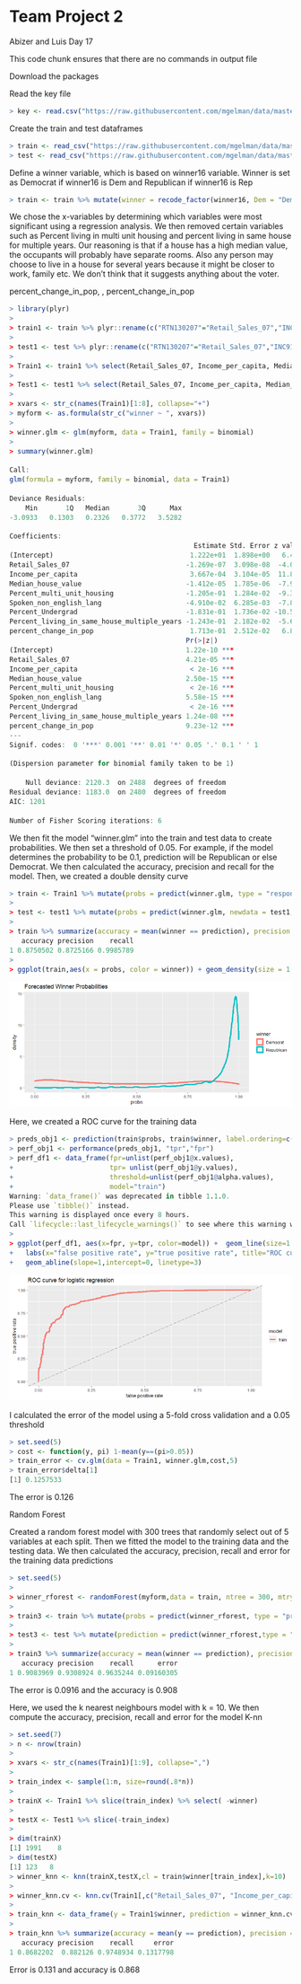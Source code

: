 Team Project 2
================
Abizer and Luis
Day 17

This code chunk ensures that there are no commands in output file

Download the packages

Read the key file

``` r
> key <- read.csv("https://raw.githubusercontent.com/mgelman/data/master/county_facts_dictionary.csv")
```

Create the train and test dataframes

``` r
> train <- read_csv("https://raw.githubusercontent.com/mgelman/data/master/train.csv")
> test <- read_csv("https://raw.githubusercontent.com/mgelman/data/master/test_No_Y.csv")
```

Define a winner variable, which is based on winner16 variable. Winner is
set as Democrat if winner16 is Dem and Republican if winner16 is Rep

``` r
> train <- train %>% mutate(winner = recode_factor(winner16, Dem = "Democrat", Rep = "Republican"))
```

We chose the x-variables by determining which variables were most
significant using a regression analysis. We then removed certain
variables such as Percent living in multi unit housing and percent
living in same house for multiple years. Our reasoning is that if a
house has a high median value, the occupants will probably have separate
rooms. Also any person may choose to live in a house for several years
because it might be closer to work, family etc. We don’t think that it
suggests anything about the voter.

percent_change_in_pop, , percent_change_in_pop

``` r
> library(plyr)
> 
> train1 <- train %>% plyr::rename(c("RTN130207"="Retail_Sales_07","INC910213"="Income_per_capita","HSG096213"="Percent_multi_unit_housing","POP715213"="Percent_living_in_same_house_multiple_years","HSG495213"="Median_house_value","POP815213"="Spoken_non_english_lang","EDU635213"="Percent_Highschool_grad","EDU685213"="Percent_Undergrad","AGE295214"="percent_under_18","AGE775214"="percent_over_65","PST120214"="percent_change_in_pop"))
> 
> test1 <- test %>% plyr::rename(c("RTN130207"="Retail_Sales_07","INC910213"="Income_per_capita","HSG096213"="Percent_multi_unit_housing","HSG495213"="Median_house_value","POP815213"="Spoken_non_english_lang","EDU635213"="Percent_Highschool_grad","POP715213"="Percent_living_in_same_house_multiple_years","EDU685213"="Percent_Undergrad","AGE295214"="percent_under_18","AGE775214"="percent_over_65","PST120214"="percent_change_in_pop")) 
> 
> Train1 <- train1 %>% select(Retail_Sales_07, Income_per_capita, Median_house_value,Percent_multi_unit_housing, Spoken_non_english_lang, Percent_Undergrad,  Percent_living_in_same_house_multiple_years, percent_change_in_pop, winner)
> 
> Test1 <- test1 %>% select(Retail_Sales_07, Income_per_capita, Median_house_value, Spoken_non_english_lang, Percent_multi_unit_housing,Percent_living_in_same_house_multiple_years, Percent_Undergrad, percent_change_in_pop)
> 
> xvars <- str_c(names(Train1)[1:8], collapse="+")
> myform <- as.formula(str_c("winner ~ ", xvars))
> 
> winner.glm <- glm(myform, data = Train1, family = binomial)
> 
> summary(winner.glm)

Call:
glm(formula = myform, family = binomial, data = Train1)

Deviance Residuals: 
    Min       1Q   Median       3Q      Max  
-3.0933   0.1303   0.2326   0.3772   3.5282  

Coefficients:
                                              Estimate Std. Error z value
(Intercept)                                  1.222e+01  1.898e+00   6.437
Retail_Sales_07                             -1.269e-07  3.098e-08  -4.096
Income_per_capita                            3.667e-04  3.104e-05  11.816
Median_house_value                          -1.412e-05  1.785e-06  -7.914
Percent_multi_unit_housing                  -1.205e-01  1.284e-02  -9.380
Spoken_non_english_lang                     -4.910e-02  6.285e-03  -7.813
Percent_Undergrad                           -1.831e-01  1.736e-02 -10.543
Percent_living_in_same_house_multiple_years -1.243e-01  2.182e-02  -5.694
percent_change_in_pop                        1.713e-01  2.512e-02   6.818
                                            Pr(>|z|)    
(Intercept)                                 1.22e-10 ***
Retail_Sales_07                             4.21e-05 ***
Income_per_capita                            < 2e-16 ***
Median_house_value                          2.50e-15 ***
Percent_multi_unit_housing                   < 2e-16 ***
Spoken_non_english_lang                     5.58e-15 ***
Percent_Undergrad                            < 2e-16 ***
Percent_living_in_same_house_multiple_years 1.24e-08 ***
percent_change_in_pop                       9.23e-12 ***
---
Signif. codes:  0 '***' 0.001 '**' 0.01 '*' 0.05 '.' 0.1 ' ' 1

(Dispersion parameter for binomial family taken to be 1)

    Null deviance: 2120.3  on 2488  degrees of freedom
Residual deviance: 1183.0  on 2480  degrees of freedom
AIC: 1201

Number of Fisher Scoring iterations: 6
```

We then fit the model “winner.glm” into the train and test data to
create probabilities. We then set a threshold of 0.05. For example, if
the model determines the probability to be 0.1, prediction will be
Republican or else Democrat. We then calculated the accuracy, precision
and recall for the model. Then, we created a double density curve

``` r
> train <- Train1 %>% mutate(probs = predict(winner.glm, type = "response"),prediction = ifelse(probs >= 0.05,"Republican","Democrat"))
> 
> test <- test1 %>% mutate(probs = predict(winner.glm, newdata = test1, type = "response"),prediction = ifelse(probs >= 0.05,"Republican","Democrat"))
> 
> train %>% summarize(accuracy = mean(winner == prediction), precision = sum(winner == "Republican" & prediction == "Republican")/sum(prediction == "Republican"), recall = sum(winner == "Republican" & prediction == "Republican")/sum(winner == "Republican"))
   accuracy precision    recall
1 0.8750502 0.8725166 0.9985789
> 
> ggplot(train,aes(x = probs, color = winner)) + geom_density(size = 1.5) + ggtitle("Forecasted Winner Probabilities ")
```

![](Abizer_files/figure-gfm/unnamed-chunk-5-1.png)<!-- -->

Here, we created a ROC curve for the training data

``` r
> preds_obj1 <- prediction(train$probs, train$winner, label.ordering=c("Democrat","Republican"))
> perf_obj1 <- performance(preds_obj1, "tpr","fpr")
> perf_df1 <- data_frame(fpr=unlist(perf_obj1@x.values),
+                        tpr= unlist(perf_obj1@y.values),
+                        threshold=unlist(perf_obj1@alpha.values), 
+                        model="train")
Warning: `data_frame()` was deprecated in tibble 1.1.0.
Please use `tibble()` instead.
This warning is displayed once every 8 hours.
Call `lifecycle::last_lifecycle_warnings()` to see where this warning was generated.
> 
> ggplot(perf_df1, aes(x=fpr, y=tpr, color=model)) +  geom_line(size=1.5) + 
+   labs(x="false positive rate", y="true positive rate", title="ROC curve for logistic regression") + 
+   geom_abline(slope=1,intercept=0, linetype=3) 
```

![](Abizer_files/figure-gfm/unnamed-chunk-6-1.png)<!-- -->

I calculated the error of the model using a 5-fold cross validation and
a 0.05 threshold

``` r
> set.seed(5)
> cost <- function(y, pi) 1-mean(y==(pi>0.05))
> train_error <- cv.glm(data = Train1, winner.glm,cost,5)
> train_error$delta[1]
[1] 0.1257533
```

The error is 0.126

Random Forest

Created a random forest model with 300 trees that randomly select out of
5 variables at each split. Then we fitted the model to the training data
and the testing data. We then calculated the accuracy, precision, recall
and error for the training data predictions

``` r
> set.seed(5)
> 
> winner_rforest <- randomForest(myform,data = train, ntree = 300, mtry = 5)
> 
> train3 <- train %>% mutate(probs = predict(winner_rforest, type = "prob")[,2],prediction = predict(winner_rforest, type = "response"))
> 
> test3 <- test %>% mutate(prediction = predict(winner_rforest,type = "response",newdata = test))
> 
> train3 %>% summarize(accuracy = mean(winner == prediction), precision = sum(winner == "Republican" & prediction == "Republican")/sum(prediction == "Republican"), recall = sum(winner == "Republican" & prediction == "Republican")/sum(winner == "Republican"), error = 1-accuracy)
   accuracy precision    recall      error
1 0.9083969 0.9308924 0.9635244 0.09160305
```

The error is 0.0916 and the accuracy is 0.908

Here, we used the k nearest neighbours model with k = 10. We then
compute the accuracy, precision, recall and error for the model K-nn

``` r
> set.seed(7)
> n <- nrow(train)
> 
> xvars <- str_c(names(Train1)[1:9], collapse=",")
> 
> train_index <- sample(1:n, size=round(.8*n))
> 
> trainX <- Train1 %>% slice(train_index) %>% select( -winner)
> 
> testX <- Test1 %>% slice(-train_index) 
> 
> dim(trainX)
[1] 1991    8
> dim(testX)
[1] 123   8
> winner_knn <- knn(trainX,testX,cl = train$winner[train_index],k=10)
> 
> winner_knn.cv <- knn.cv(Train1[,c("Retail_Sales_07", "Income_per_capita", "Median_house_value","Percent_multi_unit_housing", "Spoken_non_english_lang", "Percent_Undergrad",  "Percent_living_in_same_house_multiple_years", "percent_change_in_pop")],cl = Train1$winner,k=10)
> 
> train_knn <- data_frame(y = Train1$winner, prediction = winner_knn.cv) 
> 
> train_knn %>% summarize(accuracy = mean(y == prediction), precision = sum(y == "Republican" & prediction == "Republican")/sum(prediction == "Republican"),recall = sum(y == "Republican" & prediction == "Republican")/sum(y == "Republican"), error = 1 - accuracy)
   accuracy precision    recall     error
1 0.8682202  0.882126 0.9748934 0.1317798
```

Error is 0.131 and accuracy is 0.868
